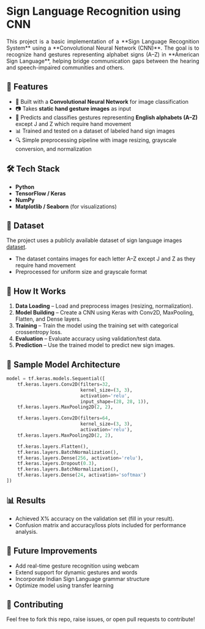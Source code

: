 
#  Sign Language Recognition using CNN

<p align="justify">This project is a basic implementation of a **Sign Language Recognition System** using a **Convolutional Neural Network (CNN)**. The goal is to recognize hand gestures representing alphabet signs (A–Z) in **American Sign Language**, helping bridge communication gaps between the hearing and speech-impaired communities and others.</p>


## 📌 Features

- 🧠 Built with a **Convolutional Neural Network** for image classification
- 📷 Takes **static hand gesture images** as input
- 🎯 Predicts and classifies gestures representing **English alphabets (A–Z)** except J and Z which require hand movement
- 📊 Trained and tested on a dataset of labeled hand sign images
- 🔍 Simple preprocessing pipeline with image resizing, grayscale conversion, and normalization


## 🛠️ Tech Stack

- **Python**
- **TensorFlow / Keras**
- **NumPy**
- **Matplotlib / Seaborn** (for visualizations)


## 📁 Dataset

The project uses a publicly available dataset of sign language images [dataset](https://www.kaggle.com/datasets/datamunge/sign-language-mnist).

- The dataset contains images for each letter A–Z except J and Z as they require hand movement
- Preprocessed for uniform size and grayscale format


## 🚀 How It Works

1. **Data Loading** – Load and preprocess images (resizing, normalization).
2. **Model Building** – Create a CNN using Keras with Conv2D, MaxPooling, Flatten, and Dense layers.
3. **Training** – Train the model using the training set with categorical crossentropy loss.
4. **Evaluation** – Evaluate accuracy using validation/test data.
5. **Prediction** – Use the trained model to predict new sign images.


## 🧪 Sample Model Architecture

```python
model = tf.keras.models.Sequential([
    tf.keras.layers.Conv2D(filters=32,
                           kernel_size=(3, 3),
                           activation='relu',
                           input_shape=(28, 28, 1)),
    tf.keras.layers.MaxPooling2D(2, 2),

    tf.keras.layers.Conv2D(filters=64,
                           kernel_size=(3, 3),
                           activation='relu'),
    tf.keras.layers.MaxPooling2D(2, 2),

    tf.keras.layers.Flatten(),
    tf.keras.layers.BatchNormalization(),
    tf.keras.layers.Dense(256, activation='relu'),
    tf.keras.layers.Dropout(0.3),
    tf.keras.layers.BatchNormalization(),
    tf.keras.layers.Dense(24, activation='softmax')
])
```

## 📊 Results
- Achieved X% accuracy on the validation set (fill in your result).
- Confusion matrix and accuracy/loss plots included for performance analysis.

## 📌 Future Improvements
- Add real-time gesture recognition using webcam
- Extend support for dynamic gestures and words
- Incorporate Indian Sign Language grammar structure
- Optimize model using transfer learning

## 🤝 Contributing
Feel free to fork this repo, raise issues, or open pull requests to contribute!

